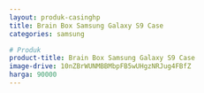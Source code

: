 ```yaml
---
layout: produk-casinghp
title: Brain Box Samsung Galaxy S9 Case
categories: samsung

# Produk
product-title: Brain Box Samsung Galaxy S9 Case
image-drive: 10nZBrWUNMBBMbpFB5wUHgzNRJug4FBfZ
harga: 90000
---
```

